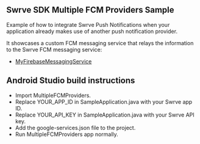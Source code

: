 Swrve SDK Multiple FCM Providers Sample
---------------------------------------
Example of how to integrate Swrve Push Notifications when your application already makes use of another push notification provider.

It showcases a custom FCM messaging service that relays the information to the Swrve FCM messaging service:
- [MyFirebaseMessagingService](src/main/java/com/swrve/sdk/sample/MyFirebaseMessagingService.java)

Android Studio build instructions
---------------------------------
- Import MultipleFCMProviders.
- Replace YOUR_APP_ID in SampleApplication.java with your Swrve app ID.
- Replace YOUR_API_KEY in SampleApplication.java with your Swrve API key.
- Add the google-services.json file to the project.
- Run MultipleFCMProviders app normally.

